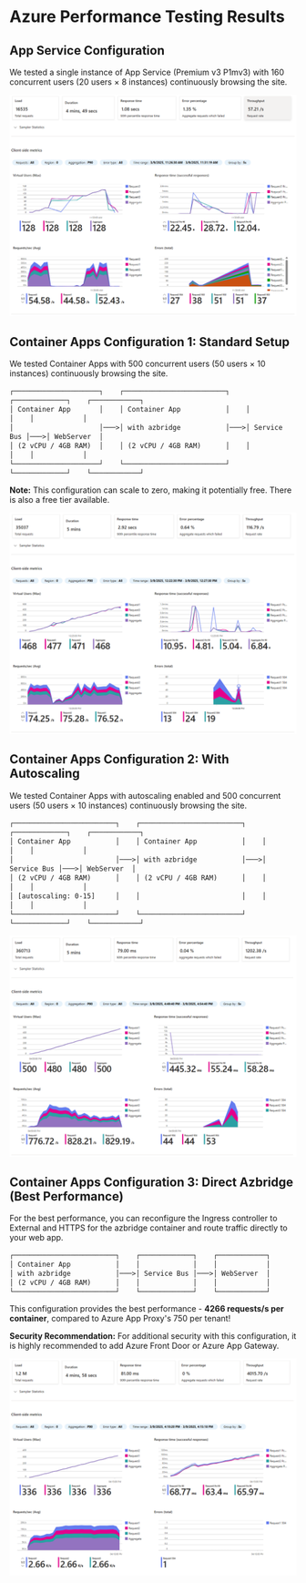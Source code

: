 # Azure Performance Testing Results

## App Service Configuration

We tested a single instance of App Service (Premium v3 P1mv3) with 160 concurrent users (20 users × 8 instances) continuously browsing the site.

![AppService1Instance-20usersx8](media/AppService1Instance-20usersx8.png)

## Container Apps Configuration 1: Standard Setup

We tested Container Apps with 500 concurrent users (50 users × 10 instances) continuously browsing the site.

```
┌─────────────────────┐    ┌─────────────────────────┐    ┌─────────────┐    ┌────────────┐
│ Container App       │    │ Container App           │    │             │    │            │
│                     │───>│ with azbridge           │───>│ Service Bus │───>│ WebServer  │
│ (2 vCPU / 4GB RAM)  │    │ (2 vCPU / 4GB RAM)      │    │             │    │            │
└─────────────────────┘    └─────────────────────────┘    └─────────────┘    └────────────┘
```

**Note:** This configuration can scale to zero, making it potentially free. There is also a free tier available.

![ContainerAppsWithNginxAzbridge](media/ContainerAppsWithNginxAzbridge.png)

## Container Apps Configuration 2: With Autoscaling

We tested Container Apps with autoscaling enabled and 500 concurrent users (50 users × 10 instances) continuously browsing the site.

```
┌─────────────────────────┐    ┌─────────────────────────┐    ┌─────────────┐    ┌────────────┐
│ Container App           │    │ Container App           │    │             │    │            │
│                         │───>│ with azbridge           │───>│ Service Bus │───>│ WebServer  │
│ (2 vCPU / 4GB RAM)      │    │ (2 vCPU / 4GB RAM)      │    │             │    │            │
│ [autoscaling: 0-15]     │    │                         │    │             │    │            │
└─────────────────────────┘    └─────────────────────────┘    └─────────────┘    └────────────┘
```

![ContainerAppsAutoScallingWithNginxAzbridge](media/ContainerAppsAutoScallingWithNginxAzbridge.png)

## Container Apps Configuration 3: Direct Azbridge (Best Performance)

For the best performance, you can reconfigure the Ingress controller to External and HTTPS for the azbridge container and route traffic directly to your web app.

```
┌─────────────────────────┐    ┌─────────────┐    ┌────────────┐
│ Container App           │    │             │    │            │
│ with azbridge           │───>│ Service Bus │───>│ WebServer  │
│ (2 vCPU / 4GB RAM)      │    │             │    │            │
└─────────────────────────┘    └─────────────┘    └────────────┘
```

This configuration provides the best performance - **4266 requests/s per container**, compared to Azure App Proxy's 750 per tenant!

**Security Recommendation:** For additional security with this configuration, it is highly recommended to add Azure Front Door or Azure App Gateway.

![ContainerAppsAzbridgeOnly](media/ContainerAppsAzbridgeOnly.png)